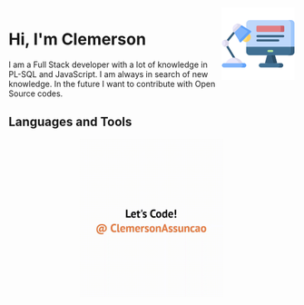 
<img src="programer.png" align="right" />

# Hi, I'm Clemerson


I am a Full Stack developer with a lot of knowledge in PL-SQL and JavaScript. I am always in search of new knowledge. 
In the future I want to contribute with Open Source codes.

## Languages and Tools


<div align="center">
  <kbd>
    <img src="Media.gif" width='50%' />
  </kbd>
</div>
